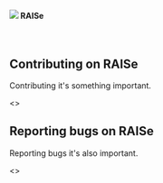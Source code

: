 <h4><img src="http://i.imgur.com/Ftmda0f.png"/> RAISe</h4>
<br>

Contributing on RAISe
---------------------

Contributing it's something important.

<<TODO>>

Reporting bugs on RAISe
-----------------------

Reporting bugs it's also important.

<<TODO>>
